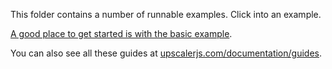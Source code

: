 This folder contains a number of runnable examples. Click into an example.

[A good place to get started is with the basic example](https://github.com/thekevinscott/UpscalerJS/tree/master/examples/basic).

You can also see all these guides at [upscalerjs.com/documentation/guides](https://upscalerjs.com/documentation/guides/).
